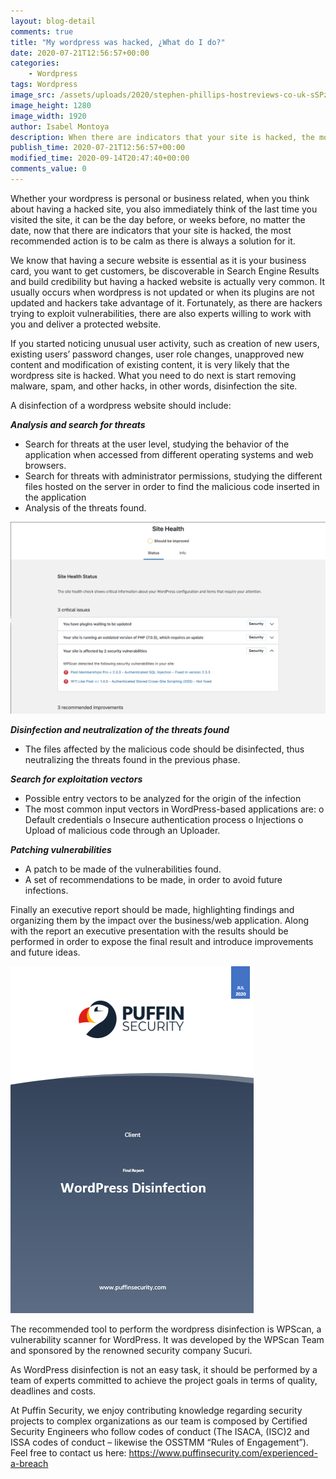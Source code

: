 ```yaml
---
layout: blog-detail
comments: true
title: "My wordpress was hacked, ¿What do I do?"
date: 2020-07-21T12:56:57+00:00
categories:
    - Wordpress
tags: Wordpress
image_src: /assets/uploads/2020/stephen-phillips-hostreviews-co-uk-sSPzmL7fpWc-unsplash.jpg
image_height: 1280
image_width: 1920
author: Isabel Montoya
description: When there are indicators that your site is hacked, the most recommended action is to be calm as there is always a solution for it
publish_time: 2020-07-21T12:56:57+00:00
modified_time: 2020-09-14T20:47:40+00:00
comments_value: 0
---
```


Whether your wordpress is personal or business related, when you think about having a hacked site, you also immediately think of the last time you visited the site, it can be 
the day before, or weeks before, no matter the date, now that there are indicators that your site is hacked, the most recommended action is to be calm as there is always a 
solution for it. 

We know that having a secure website is essential as it is your business card, you want to get customers, be discoverable in Search Engine Results and build credibility but 
having a hacked website is actually very common. It usually occurs when wordpress is not updated or when its plugins are not updated and hackers take advantage of it. 
Fortunately, as there are hackers trying to exploit vulnerabilities, there are also experts willing to work with you and deliver a protected website.

If you started noticing unusual user activity, such as creation of new users, existing users’ password changes, user role changes, unapproved new content and modification of 
existing content, it is very likely that the wordpress site is hacked. What you need to do next is start removing malware, spam, and other hacks, in other words, disinfection 
the site. 

A disinfection of a wordpress website should include:

***Analysis and search for threats***
+ Search for threats at the user level, studying the behavior of the application when accessed from different operating systems and web browsers.
+ Search for threats with administrator permissions, studying the different files hosted on the server in order to find the malicious code inserted in the application
+ Analysis of the threats found.

![](/assets/uploads/2020/screenshot-3.png) 
 
***Disinfection and neutralization of the threats found***
* The files affected by the malicious code should be disinfected, thus neutralizing the threats found in the previous phase.
 
***Search for exploitation vectors***
- Possible entry vectors to be analyzed for the origin of the infection
- The most common input vectors in WordPress-based applications are:
o Default credentials
o Insecure authentication process
o Injections
o Upload of malicious code through an Uploader.

***Patching vulnerabilities***
- A patch to be made of the vulnerabilities found.
- A set of recommendations to be made, in order to avoid future infections.

Finally an executive report should be made, highlighting findings and organizing them by the impact over the business/web application. Along with the report an executive 
presentation with the results should be performed in order to expose the final result and introduce improvements and future ideas.

![](/assets/uploads/2020/Cover.PNG)

The recommended tool to perform the wordpress disinfection is WPScan, a vulnerability scanner for WordPress. It was developed by the WPScan Team and sponsored by the renowned 
security company Sucuri.

As WordPress disinfection is not an easy task, it should be performed by a team of experts committed to achieve the project goals in terms of quality, deadlines and costs.

At Puffin Security, we enjoy contributing knowledge regarding security projects to complex organizations as our team is composed by Certified Security Engineers who follow codes
of conduct (The ISACA, (ISC)2 and ISSA codes of conduct – likewise the OSSTMM “Rules of Engagement”). Feel free to contact us here: https://www.puffinsecurity.com/experienced-a-breach
